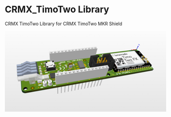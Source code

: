 # CRMX_TimoTwo Library
CRMX TimoTwo Library for CRMX TimoTwo MKR Shield

![](images/MKR-CRMXTimoTwo.png)
